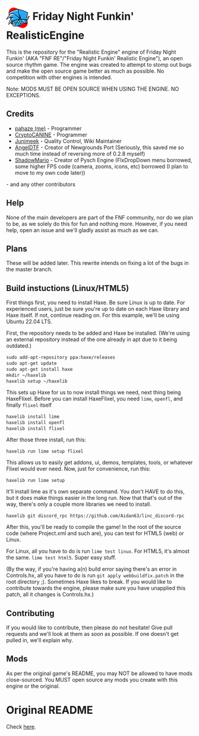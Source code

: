 # <img src="art/icon64.png" align="center"> Friday Night Funkin' RealisticEngine </img>

This is the repository for the "Realistic Engine" engine of Friday Night Funkin' (AKA "FNF RE"/"Friday Night Funkin' Realistic Engine"), an open source rhythm game. The engine was created to attempt to stomp out bugs and make the open source game better as much as possible. No competition with other engines is intended.

Note: MODS MUST BE OPEN SOURCE WHEN USING THE ENGINE. NO EXCEPTIONS. 

## Credits

- [pahaze (me)](https://github.com/pahaze) - Programmer
- [CryptoCANINE](https://github.com/CryptoCANINE) - Programmer
- [Junimeek](https://github.com/Junimeek) - Quality Control, Wiki Maintainer
- [AngelDTF](https://github.com/AngelDTF) - Creator of Newgrounds Port (Seriously, this saved me so much time instead of reversing more of 0.2.8 myself)
- [ShadowMario](https://github.com/ShadowMario) - Creator of Pysch Engine (FlxDropDown menu borrowed, some higher FPS code (camera, zooms, icons, etc) borrowed (I plan to move to my own code later))

\- and any other contributors

## Help

None of the main developers are part of the FNF community, nor do we plan to be, as we solely do this for fun and nothing more. However, if you need help, open an issue and we'll gladly assist as much as we can.

## Plans

These will be added later. This rewrite intends on fixing a lot of the bugs in the master branch.

## Build instuctions (Linux/HTML5)

First things first, you need to install Haxe. Be sure Linux is up to date. For experienced users, just be sure you're up to date on each Haxe library and Haxe itself. If not, continue reading on. For this example, we'll be using Ubuntu 22.04 LTS.

First, the repository needs to be added and Haxe be installed. (We're using an external repository instead of the one already in apt due to it being outdated.)

```
sudo add-apt-repository ppa:haxe/releases
sudo apt-get update
sudo apt-get install haxe
mkdir ~/haxelib
haxelib setup ~/haxelib
```

This sets up Haxe for us to now install things we need, next thing being HaxeFlixel. Before you can install HaxeFlixel, you need `lime`, `openfl`, and finally `flixel` itself

```
haxelib install lime
haxelib install openfl
haxelib install flixel
```

After those three install, run this:

```
haxelib run lime setup flixel
```

This allows us to easily get addons, ui, demos, templates, tools, or whatever Flixel would ever need. Now, just for convenience, run this:

```
haxelib run lime setup
```

It'll install lime as it's own separate command. You don't HAVE to do this, but it does make things easier in the long run. Now that that's out of the way, there's only a couple more libraries we need to install.

```
haxelib git discord_rpc https://github.com/Aidan63/linc_discord-rpc
```

After this, you'll be ready to compile the game! In the root of the source code (where Project.xml and such are), you can test for HTML5 (web) or Linux.

For Linux, all you have to do is run `lime test linux`. For HTML5, it's almost the same. `lime test html5`. Super easy stuff.

(By the way, if you're having a(n) build error saying there's an error in Controls.hx, all you have to do is run `git apply webbuildfix.patch` in the root directory ;). Sometimes Haxe likes to break. If you would like to contribute towards the engine, please make sure you have unapplied this patch, all it changes is Controls.hx.)

## Contributing

If you would like to contribute, then please do not hesitate! Give pull requests and we'll look at them as soon as possible. If one doesn't get pulled in, we'll explain why.

## Mods

As per the original game's README, you may NOT be allowed to have mods close-sourced. You MUST open source any mods you create with this engine or the original.

# Original README

Check [here](OGREADME.md). 
